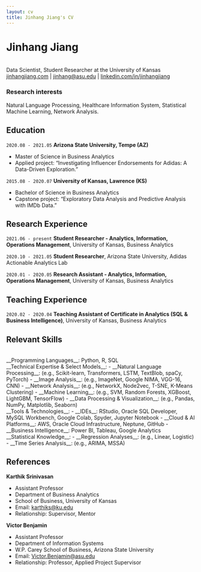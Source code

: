 ```yaml
---
layout: cv
title: Jinhang Jiang's CV
---
```

# Jinhang Jiang
<br/>
Data Scientist, Student Researcher at the University of Kansas

<div id="webaddress">
<a href="http://jinhangjiang.com">jinhangjiang.com</a>
| <a href="jinhang@asu.edu">jinhang@asu.edu</a>
| <a href="https://www.linkedin.com/in/jinhangjiang/">linkedin.com/in/jinhangjiang</a>
</div>


### Research interests

Natural Language Processing, Healthcare Information System, Statistical Machine Learning, Network Analysis.


## Education

`2020.08 - 2021.05`
__Arizona State University,  Tempe (AZ)__

- Master of Science in Business Analytics
- Applied project: “Investigating Influencer Endorsements for Adidas: A Data-Driven Exploration.”

`2015.08 - 2020.07`
__University of Kansas, Lawrence (KS)__

- Bachelor of Science in Business Analytics
- Capstone project: “Exploratory Data Analysis and Predictive Analysis with IMDb Data.”


## Research Experience

`2021.06 - present`
__Student Researcher - Analytics, Information, Operations Management__, University of Kansas, Business Analytics



`2020.10 - 2021.05`
__Student Researcher__, Arizona State University, Adidas Actionable Analytics Lab


`2020.01 - 2020.05`
__Research Assistant - Analytics, Information, Operations Management__, University of Kansas, Business Analytics



## Teaching Experience

`2020.02 - 2020.04`
__Teaching Assistant of Certificate in Analytics (SQL & Business Intelligence)__, University of Kansas, Business Analytics



## Relevant Skills
<br/>
__Programming Languages__: Python, R, SQL 
<br/>
__Technical Expertise & Select Models__: 
  -	__Natural Language Processing__: (e.g., Scikit-learn, Transformers, LSTM, TextBlob, spaCy, PyTorch)
  -	__Image Analysis__: (e.g., ImageNet, Google NIMA, VGG-16, CNN)
  -	__Network Analysis__: (e.g., NetworkX, Node2vec, T-SNE, K-Means Clustering)
  -	__Machine Learning__: (e.g., SVM, Random Forests, XGBoost, LightGBM, TensorFlow)
  -	__Data Processing & Visualization__: (e.g., Pandas, NumPy, Matplotlib, Seaborn)
<br/>
__Tools & Technologies__: 
  -	__IDEs__: RStudio, Oracle SQL Developer, MySQL Workbench, Google Colab, Spyder, Jupyter Notebook
  -	__Cloud & AI Platforms__: AWS, Oracle Cloud Infrastructure, Neptune, GitHub
  -	__Business Intelligence__: Power BI, Tableau, Google Analytics
<br/>
__Statistical Knowledge__: 
  - __Regression Analyses__: (e.g., Linear, Logistic)
  - __Time Series Analysis__: (e.g., ARIMA, MSSA)


## References

__Karthik Srinivasan__
- Assistant Professor
- Department of Business Analytics
- School of Business, University of Kansas
- Email: karthiks@ku.edu
- Relationship: Supervisor, Mentor

__Victor Benjamin__
- Assistant Professor
- Department of Information Systems
- W.P. Carey School of Business, Arizona State University
- Email: Victor.Benjamin@asu.edu
- Relationship: Professor, Applied Project Supervisor



<!-- ### Footer

Last updated: June 2021 -->
